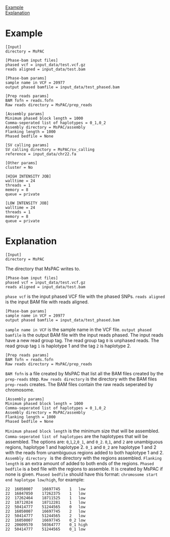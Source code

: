 [Example](#example)  
[Explanation](#explanation)

# Example
```
[Input]
directory = MsPAC

[Phase-bam input files]
phased vcf = input_data/test.vcf.gz
reads aligned = input_data/test.bam

[Phase-bam params]
sample name in VCF = 20977
output phased bamfile = input_data/test_phased.bam

[Prep reads params]
BAM fofn = reads.fofn
Raw reads directory = MsPAC/prep_reads

[Assembly params]
Minimum phased block length = 1000
Comma-seperated list of haplotypes = 0_1,0_2
Assembly directory = MsPAC/assembly
Flanking length = 1000
Phased bedfile = None

[SV calling params]
SV calling directory = MsPAC/sv_calling
reference = input_data/chr22.fa

[Other params]
cluster = No

[HIGH INTENSITY JOB]
walltime = 24
threads = 1
memory = 8
queue = private

[LOW INTENSITY JOB]
walltime = 24
threads = 1
memory = 8
queue = private
```

# Explanation
```
[Input]
directory = MsPAC
```
The directory that MsPAC writes to.

```
[Phase-bam input files]
phased vcf = input_data/test.vcf.gz
reads aligned = input_data/test.bam
```
`phase vcf` is the input phased VCF file with the phased SNPs. `reads aligned` is the input BAM file with reads aligned. 

```
[Phase-bam params]
sample name in VCF = 20977
output phased bamfile = input_data/test_phased.bam
```
`sample name in VCF` is the sample name in the VCF file. `output phased bamfile` is the output BAM file with the input reads phased. The input reads have a new read group tag. The read group tag `0` is unphased reads. The read group tag `1` is haplotype 1 and the tag `2` is haplotype 2.

```
[Prep reads params]
BAM fofn = reads.fofn
Raw reads directory = MsPAC/prep_reads
```
`BAM fofn` is a file created by MsPAC that list all the BAM files created by the `prep-reads` step. `Raw reads directory` is the directory with the BAM files `prep-reads` creates. The BAM files contain the raw reads seperated by chromosome.

```
[Assembly params]
Minimum phased block length = 1000
Comma-seperated list of haplotypes = 0_1,0_2
Assembly directory = MsPAC/assembly
Flanking length = 1000
Phased bedfile = None
```
`Minimum phased block length` is the minimum size that will be assembled. `Comma-seperated list of haplotypes` are the haplotypes that will be assembled. The options are: `0`,`1`,`2`,`0_1`, and `0_2`. `0`,`1`, and `2` are unambiguous regions, haplotype 1 and haplotype 2. `0_1` and `0_2` are haplotype 1 and 2 with the reads from unambiguous regions added to both haplotype 1 and 2. `Assembly directory ` is the directory with the regions assembled. `Flanking length` is an extra amount of added to both ends of the regions. `Phased bedfile` is a bed file with the regions to assemble. It is created by MsPAC if none is given. `Phased bedfile` should have this format:
`chromosome start end haplotype low/high`, for example:
```
22	16050007	16697745	1	low
22	16847850	17262375	1	low
22	17262464	18711525	1	low
22	18712024	18712281	1	low
22	50414777	51244565	0	low
22	16050007	16697745	2	low
22	50414777	51244565	2	low
22	16050007	16697745	0_2	low
22	20609570	50364777	0_1	high
22	50414777	51244565	0_1	low
```
